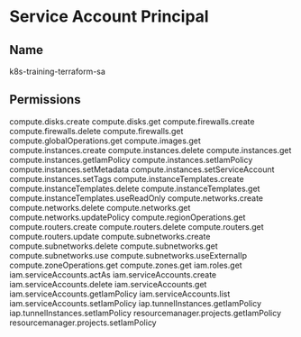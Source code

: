 # Service Account Principal
## Name
k8s-training-terraform-sa
## Permissions
compute.disks.create
compute.disks.get
compute.firewalls.create
compute.firewalls.delete
compute.firewalls.get
compute.globalOperations.get
compute.images.get
compute.instances.create
compute.instances.delete
compute.instances.get
compute.instances.getIamPolicy
compute.instances.setIamPolicy
compute.instances.setMetadata
compute.instances.setServiceAccount
compute.instances.setTags
compute.instanceTemplates.create
compute.instanceTemplates.delete
compute.instanceTemplates.get
compute.instanceTemplates.useReadOnly
compute.networks.create
compute.networks.delete
compute.networks.get
compute.networks.updatePolicy
compute.regionOperations.get
compute.routers.create
compute.routers.delete
compute.routers.get
compute.routers.update
compute.subnetworks.create
compute.subnetworks.delete
compute.subnetworks.get
compute.subnetworks.use
compute.subnetworks.useExternalIp
compute.zoneOperations.get
compute.zones.get
iam.roles.get
iam.serviceAccounts.actAs
iam.serviceAccounts.create
iam.serviceAccounts.delete
iam.serviceAccounts.get
iam.serviceAccounts.getIamPolicy
iam.serviceAccounts.list
iam.serviceAccounts.setIamPolicy
iap.tunnelInstances.getIamPolicy
iap.tunnelInstances.setIamPolicy
resourcemanager.projects.getIamPolicy
resourcemanager.projects.setIamPolicy